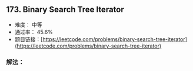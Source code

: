 ## 173. Binary Search Tree Iterator


- 难度： 中等
- 通过率： 45.6%
- 题目链接：[https://leetcode.com/problems/binary-search-tree-iterator](https://leetcode.com/problems/binary-search-tree-iterator)



### 解法：